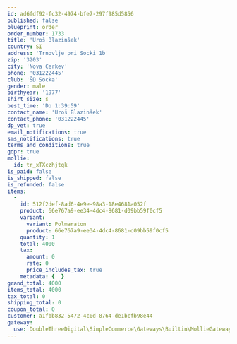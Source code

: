 ```yaml
---
id: ad6fdf92-fc32-4974-bfe7-297f985d5856
published: false
blueprint: order
order_number: 1733
title: 'Uroš Blazinšek'
country: SI
address: 'Trnovlje pri Socki 1b'
zip: '3203'
city: 'Nova Cerkev'
phone: '031222445'
club: 'ŠD Socka'
gender: male
birthyear: '1977'
shirt_size: s
best_time: 'Do 1:39:59'
contact_name: 'Uroš Blazinšek'
contact_phone: '031222445'
dp_vet: true
email_notifications: true
sms_notifications: true
terms_and_conditions: true
gdpr: true
mollie:
  id: tr_xTXczhjtqk
is_paid: false
is_shipped: false
is_refunded: false
items:
  -
    id: 512f2def-8ad6-4e9e-98a3-18e4681a052f
    product: 66e767a9-ee34-4dc4-8681-d09bb59f0cf5
    variant:
      variant: Polmaraton
      product: 66e767a9-ee34-4dc4-8681-d09bb59f0cf5
    quantity: 1
    total: 4000
    tax:
      amount: 0
      rate: 0
      price_includes_tax: true
    metadata: {  }
grand_total: 4000
items_total: 4000
tax_total: 0
shipping_total: 0
coupon_total: 0
customer: a1fbb832-5472-4c0d-8764-de1bcfb98e44
gateway:
  use: DoubleThreeDigital\SimpleCommerce\Gateways\Builtin\MollieGateway
---
```

